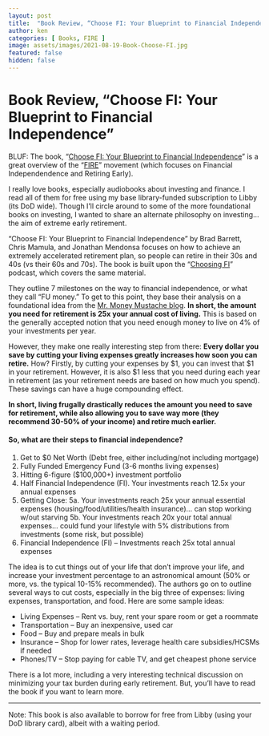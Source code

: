 ```yaml
---
layout: post
title:  "Book Review, “Choose FI: Your Blueprint to Financial Independence”"
author: ken
categories: [ Books, FIRE ]
image: assets/images/2021-08-19-Book-Choose-FI.jpg
featured: false
hidden: false
---
```


# Book Review, “Choose FI: Your Blueprint to Financial Independence”

BLUF: The book, “[Choose FI: Your Blueprint to Financial Independence](https://www.amazon.com/Choose-FI-Blueprint-Financial-Independence/dp/0960058907)” is a great overview of the “[FIRE](https://www.investopedia.com/terms/f/financial-independence-retire-early-fire.asp)” movement (which focuses on Financial Independendence and Retiring Early).  

I really love books, especially audiobooks about investing and finance.  I read all of them for free using my base library-funded subscription to Libby (its DoD wide).  Though I’ll circle around to some of the more foundational books on investing, I wanted to share an alternate philosophy on investing… the aim of extreme early retirement.

“Choose FI: Your Blueprint to Financial Independence” by Brad Barrett, Chris Mamula, and Jonathan Mendonsa focuses on how to achieve an extremely accelerated retirement plan, so people can retire in their 30s and 40s (vs their 60s and 70s).  The book is built upon the “[Choosing FI](https://www.choosefi.com/)” podcast, which covers the same material.

They outline 7 milestones on the way to financial independence, or what they call “FU money.”  To get to this point, they base their analysis on a foundational idea from the [Mr. Money Mustache blog](https://www.mrmoneymustache.com/2012/01/13/the-shockingly-simple-math-behind-early-retirement/).  **In short, the amount you need for retirement is 25x your annual cost of living.**  This is based on the generally accepted notion that you need enough money to live on 4% of your investments per year.

However, they make one really interesting step from there: **Every dollar you save by cutting your living expenses greatly increases how soon you can retire.**  How?  Firstly, by cutting your expenses by $1, you can invest that $1 in your retirement.  However, it is also $1 less that you need during each year in retirement (as your retirement needs are based on how much you spend).  These savings can have a huge compounding effect.

**In short, living frugally drastically reduces the amount you need to save for retirement, while also allowing you to save way more (they recommend 30-50% of your income) and retire much earlier.**

#### So, what are their steps to financial independence?

1. Get to $0 Net Worth (Debt free, either including/not including mortgage)
2. Fully Funded Emergency Fund (3-6 months living expenses)
3. Hitting 6-figure ($100,000+) investment portfolio
4. Half Financial Independence (FI).  Your investments reach 12.5x your annual expenses
5. Getting Close:
  5a. Your investments reach 25x your annual essential expenses (housing/food/utilities/health insurance)… can stop working w/out starving
  5b. Your investments reach 20x your total annual expenses… could fund your lifestyle with 5% distributions from investments (some risk, but possible)
6. Financial Independence (FI) – Investments reach 25x total annual expenses

The idea is to cut things out of your life that don’t improve your life, and increase your investment percentage to an astronomical amount (50% or more, vs. the typical 10-15% recommended). The authors go on to outline several ways  to cut costs, especially in the big three of expenses: living expenses, transportation, and food. Here are some sample ideas:

- Living Expenses – Rent vs. buy, rent your spare room or get a roommate
- Transportation – Buy an inexpensive, used car
- Food – Buy and prepare meals in bulk
- Insurance – Shop for lower rates, leverage health care subsidies/HCSMs if needed
- Phones/TV – Stop paying for cable TV, and get cheapest phone service

There is a lot more, including a very interesting technical discussion on minimizing your tax burden during early retirement.  But, you’ll have to read the book if you want to learn more.   

------------

Note: This book is also available to borrow for free from Libby (using your DoD library card), albeit with a waiting period.  


